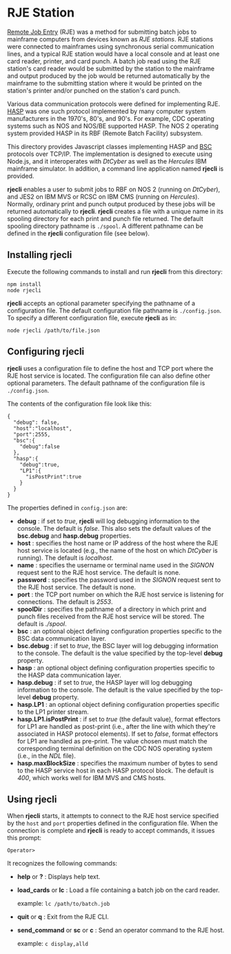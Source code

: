 # RJE Station
[Remote Job Entry](https://en.wikipedia.org/wiki/Remote_job_entry) (RJE) was a method
for submitting batch jobs to mainframe computers from devices known as *RJE
stations*. RJE stations were connected to mainframes using synchronous serial
communication lines, and a typical RJE station would have a local console and at
least one card reader, printer, and card punch. A batch job read using the RJE
station's card reader would be submitted by the station to the mainframe and output
produced by the job would be returned automatically by the mainframe to the
submitting station where it would be printed on the station's printer and/or punched
on the station's card punch.

Various data communication protocols were defined for implementing RJE.
[HASP](https://en.wikipedia.org/wiki/Houston_Automatic_Spooling_Priority) was one
such protocol implemented by many computer system manufacturers in the 1970's, 80's, and 90's. For example, CDC operating systems such as NOS and NOS/BE supported HASP.
The NOS 2 operating system provided HASP in its RBF (Remote Batch Facility)
subsystem.

This directory provides Javascript classes implementing HASP and
[BSC](https://en.wikipedia.org/wiki/Binary_Synchronous_Communications) protocols over
TCP/IP. The implementation is designed to execute using Node.js, and it interoperates
with *DtCyber* as well as the *Hercules* IBM mainframe simulator. In addition, a
command line application named **rjecli** is provided.

**rjecli** enables a user to submit jobs to RBF on NOS 2 (running on *DtCyber*), and
JES2 on IBM MVS or RCSC on IBM CMS (running on *Hercules*). Normally, ordinary print
and punch output produced by these jobs will be returned automatically to **rjecli**.
**rjecli** creates a file with a unique name in its spooling directory for each
print and punch file returned. The default spooling directory pathname is `./spool`.
A different pathname can be defined in the **rjecli** configuration file (see below). 

## Installing rjecli
Execute the following commands to install and run **rjecli** from this directory:

    npm install
    node rjecli

**rjecli** accepts an optional parameter specifying the pathname of a configuration file. The default configuration file pathname is `./config.json`. To specify a different configuration file, execute **rjecli** as in:

    node rjecli /path/to/file.json

## Configuring rjecli
**rjecli** uses a configuration file to define the host and TCP port where the RJE
host service is located. The configuration file can also define other optional 
parameters. The default pathname of the configuration file is `./config.json`.

The contents of the configuration file look like this:

```
{
  "debug": false,
  "host":"localhost",
  "port":2555,
  "bsc":{
    "debug":false
  },
  "hasp":{
    "debug":true,
    "LP1":{
      "isPostPrint":true
    }
  }
}
```

The properties defined in `config.json` are:
- **debug** : if set to *true*, **rjecli** will log debugging information to the console. The default is *false*. This also sets the default values of the **bsc.debug** and **hasp.debug** properties.
- **host** : specifies the host name or IP address of the host where the RJE host service is located (e.g., the name of the host on which *DtCyber* is running). The default is *localhost*.
- **name** : specifies the username or terminal name used in the *SIGNON* request
sent to the RJE host service. The default is none.
- **password** : specifies the password used in the *SIGNON* request sent to the RJE
host service. The default is none.
- **port** : the TCP port number on which the RJE host service is listening for connections. The default is *2553*.
- **spoolDir** : specifies the pathname of a directory in which print and punch files
received from the RJE host service will be stored. The default is *./spool*.
- **bsc** : an optional object defining configuration properties specific to the BSC data communication layer.
- **bsc.debug** : if set to *true*, the BSC layer will log debugging information to the console. The default is the value specified by the top-level **debug**
property.
- **hasp** : an optional object defining configuration properties specific to the HASP data communication layer.
- **hasp.debug** : if set to *true*, the HASP layer will log debugging information to the console. The default is the value specified by the top-level **debug**
property.
- **hasp.LP1** : an optional object defining configuration properties specific to the LP1 printer stream.
- **hasp.LP1.isPostPrint** : if set to *true* (the default value), format effectors
for LP1 are handled as post-print (i.e., after the line with which they're associated
in HASP protocol elements). If set to *false*, format effectors for LP1 are handled
as pre-print. The value chosen must match the corresponding terminal definition
on the CDC NOS operating system (i.e., in the *NDL* file).
- **hasp.maxBlockSize** : specifies the maximum number of bytes to send to the HASP
service host in each HASP protocol block. The default is *400*, which works well for
IBM MVS and CMS hosts.

## Using rjecli
When **rjecli** starts, it attempts to connect to the RJE host service specified by the `host` and `port` properties defined in the configuration file. When the
connection is complete and **rjecli** is ready to accept commands, it issues this
prompt:

    Operator> 

It recognizes the following commands:

- **help** or **?** : Displays help text.

- **load_cards** or **lc** : Load a file containing a batch job on the card reader.

  example: `lc /path/to/batch.job`

- **quit** or **q** : Exit from the RJE CLI.

- **send_command** or **sc** or **c** : Send an operator command to the RJE host.

  example: `c display,alld`
